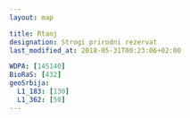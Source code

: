 ```yaml
---
layout: map

title: Rtanj
designation: Strogi prirodni rezervat
last_modified_at: 2018-05-31T00:23:06+02:00

WDPA: [145140]
BioRaS: [432]
geoSrbija:
  L1_183: [130]
  L1_362: [50]
---
```

